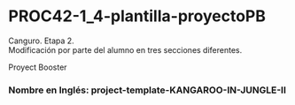 # PROC42-1_4-plantilla-proyectoPB
Canguro. Etapa 2.  
Modificación por parte del alumno en tres secciones diferentes.  
  
Proyect Booster  

### Nombre en Inglés: project-template-KANGAROO-IN-JUNGLE-II